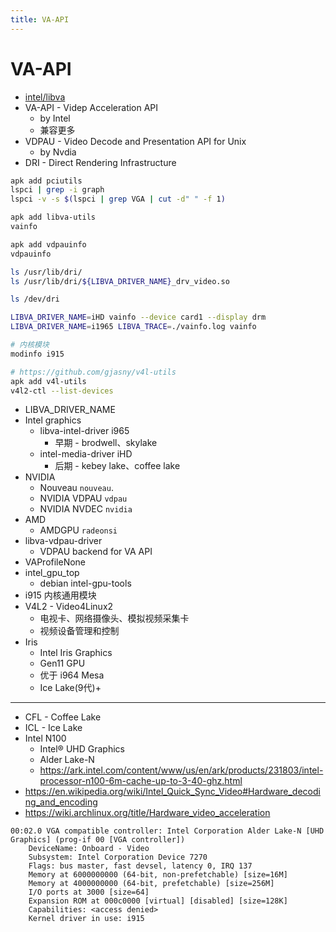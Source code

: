 ```yaml
---
title: VA-API
---
```


# VA-API

- [intel/libva](https://github.com/intel/libva)
- VA-API - Videp Acceleration API
  - by Intel
  - 兼容更多
- VDPAU - Video Decode and Presentation API for Unix
  - by Nvdia
- DRI - Direct Rendering Infrastructure

```bash
apk add pciutils
lspci | grep -i graph
lspci -v -s $(lspci | grep VGA | cut -d" " -f 1)

apk add libva-utils
vainfo

apk add vdpauinfo
vdpauinfo

ls /usr/lib/dri/
ls /usr/lib/dri/${LIBVA_DRIVER_NAME}_drv_video.so

ls /dev/dri

LIBVA_DRIVER_NAME=iHD vainfo --device card1 --display drm
LIBVA_DRIVER_NAME=i1965 LIBVA_TRACE=./vainfo.log vainfo

# 内核模块
modinfo i915

# https://github.com/gjasny/v4l-utils
apk add v4l-utils
v4l2-ctl --list-devices
```

- LIBVA_DRIVER_NAME
- Intel graphics
  - libva-intel-driver i965
    - 早期 - brodwell、skylake
  - intel-media-driver iHD
    - 后期 - kebey lake、coffee lake
- NVIDIA
  - Nouveau `nouveau`.
  - NVIDIA VDPAU `vdpau`
  - NVIDIA NVDEC `nvidia`
- AMD
  - AMDGPU `radeonsi`
- libva-vdpau-driver
  - VDPAU backend for VA API
- VAProfileNone
- intel_gpu_top
  - debian intel-gpu-tools
- i915 内核通用模块
- V4L2 - Video4Linux2
  - 电视卡、网络摄像头、模拟视频采集卡
  - 视频设备管理和控制
- Iris
  - Intel Iris Graphics
  - Gen11 GPU
  - 优于 i964 Mesa
  - Ice Lake(9代)+

---

- CFL - Coffee Lake
- ICL - Ice Lake
- Intel N100
  - Intel® UHD Graphics
  - Alder Lake-N
  - https://ark.intel.com/content/www/us/en/ark/products/231803/intel-processor-n100-6m-cache-up-to-3-40-ghz.html
- https://en.wikipedia.org/wiki/Intel_Quick_Sync_Video#Hardware_decoding_and_encoding
- https://wiki.archlinux.org/title/Hardware_video_acceleration

```
00:02.0 VGA compatible controller: Intel Corporation Alder Lake-N [UHD Graphics] (prog-if 00 [VGA controller])
	DeviceName: Onboard - Video
	Subsystem: Intel Corporation Device 7270
	Flags: bus master, fast devsel, latency 0, IRQ 137
	Memory at 6000000000 (64-bit, non-prefetchable) [size=16M]
	Memory at 4000000000 (64-bit, prefetchable) [size=256M]
	I/O ports at 3000 [size=64]
	Expansion ROM at 000c0000 [virtual] [disabled] [size=128K]
	Capabilities: <access denied>
	Kernel driver in use: i915
```
